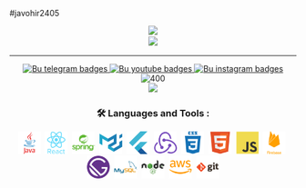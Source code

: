 #javohir2405
<div id="header" align="center">
  <img src="https://media.giphy.com/media/gjrYDwbjnK8x36xZIO/giphy.gif?cid=ecf05e4701hw2lmspoogsq6xudcq7g4cdb9ltqyhcnmmyglp&ep=v1_gifs_related&rid=giphy.gif&ct=s" width="400" />
</div>
<div id="header" align="center">
  <img src="https://media.giphy.com/media/AKjT5kDZMK4wsPXJPk/giphy.gif?cid=ecf05e47c78d5tmqykbnx60wal93p6eiopplofio0dezc1f1&ep=v1_gifs_related&rid=giphy.gif&ct=s" width="400" />
</div>
<hr>
<div id="badges" align="center">
  <a href="https://t.me/javohir24_05_2005">
    <img src="https://img.shields.io/badge/telegram-blue?logo=telegram&logoColor=white" alt="Bu telegram badges">
  </a>
  <a href="https://youtube.com/@javohiryoldashev2405">
    <img src="https://img.shields.io/badge/youtube-white?logo=youtube&logoColor=red" alt="Bu youtube badges">
  </a>
  <a href="https://instagram.com/javohir.0524">
    <img src="https://img.shields.io/badge/instagram-red?logo=instagram&logoColor=white" alt="Bu instagram badges">
  </a>
  <br>
  <img src="https://komarev.com/ghpvc/?username=freedom-1&label=PROFILNI+KO'RISHLAR+SONI" alt="400"/>
</div>
<div id="header" align="center">
  <img src="https://camo.githubusercontent.com/0c0735b01e47ca67206e9571490a206fe1de1f635009adfdfd62a82c19a7579e/68747470733a2f2f692e67697068792e636f6d2f6d656469612f76312e59326c6b505463354d4749334e6a45784e6e42306333557a61574678644864334f586b79626d4934596e55346248646b59323979617a52354d484234636a4e36644764744d695a6c634431324d563970626e526c636d35686246396e61575a66596e6c666157516d593351395a772f45655a366d4c735252696b3863676e6833442f67697068792e676966" width="400" />

### :hammer_and_wrench: Languages and Tools :
<div>
  <img src="https://github.com/devicons/devicon/blob/master/icons/java/java-original-wordmark.svg" title="Java" alt="Java" width="40" height="40"/>&nbsp;
  <img src="https://github.com/devicons/devicon/blob/master/icons/react/react-original-wordmark.svg" title="React" alt="React" width="40" height="40"/>&nbsp;
  <img src="https://github.com/devicons/devicon/blob/master/icons/spring/spring-original-wordmark.svg" title="Spring" alt="Spring" width="40" height="40"/>&nbsp;
  <img src="https://github.com/devicons/devicon/blob/master/icons/materialui/materialui-original.svg" title="Material UI" alt="Material UI" width="40" height="40"/>&nbsp;
  <img src="https://github.com/devicons/devicon/blob/master/icons/flutter/flutter-original.svg" title="Flutter" alt="Flutter" width="40" height="40"/>&nbsp;
  <img src="https://github.com/devicons/devicon/blob/master/icons/redux/redux-original.svg" title="Redux" alt="Redux " width="40" height="40"/>&nbsp;
  <img src="https://github.com/devicons/devicon/blob/master/icons/css3/css3-plain-wordmark.svg"  title="CSS3" alt="CSS" width="40" height="40"/>&nbsp;
  <img src="https://github.com/devicons/devicon/blob/master/icons/html5/html5-original.svg" title="HTML5" alt="HTML" width="40" height="40"/>&nbsp;
  <img src="https://github.com/devicons/devicon/blob/master/icons/javascript/javascript-original.svg" title="JavaScript" alt="JavaScript" width="40" height="40"/>&nbsp;
  <img src="https://github.com/devicons/devicon/blob/master/icons/firebase/firebase-plain-wordmark.svg" title="Firebase" alt="Firebase" width="40" height="40"/>&nbsp;
  <img src="https://github.com/devicons/devicon/blob/master/icons/gatsby/gatsby-original.svg" title="Gatsby"  alt="Gatsby" width="40" height="40"/>&nbsp;
  <img src="https://github.com/devicons/devicon/blob/master/icons/mysql/mysql-original-wordmark.svg" title="MySQL"  alt="MySQL" width="40" height="40"/>&nbsp;
  <img src="https://github.com/devicons/devicon/blob/master/icons/nodejs/nodejs-original-wordmark.svg" title="NodeJS" alt="NodeJS" width="40" height="40"/>&nbsp;
  <img src="https://github.com/devicons/devicon/blob/master/icons/amazonwebservices/amazonwebservices-plain-wordmark.svg" title="AWS" alt="AWS" width="40" height="40"/>&nbsp;
  <img src="https://github.com/devicons/devicon/blob/master/icons/git/git-original-wordmark.svg" title="Git" **alt="Git" width="40" height="40"/>
</div>




